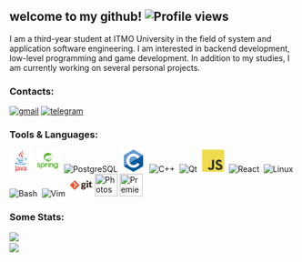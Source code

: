## welcome to my github! ![Profile views](https://gpvc.arturio.dev/scarletshroud) 

I am a third-year student at ITMO University in the field of system and application software engineering. I am interested in backend development, low-level programming and game development. In addition to my studies, I am currently working on several personal projects.

### Contacts:
[<img src='https://upload.wikimedia.org/wikipedia/commons/7/7e/Gmail_icon_%282020%29.svg' alt='gmail' height='30'>](ezinovichev@gmail.com) 
[<img src='https://upload.wikimedia.org/wikipedia/commons/8/83/Telegram_2019_Logo.svg' alt='telegram' height='36'>](https://t.me/scarletshroud)

### Tools & Languages:
<div>
  <img src="https://github.com/devicons/devicon/blob/master/icons/java/java-original-wordmark.svg" title="Java" alt="Java" width="40" height="40"/>&nbsp;
  <img src="https://github.com/devicons/devicon/blob/master/icons/spring/spring-original-wordmark.svg" title="Spring" alt="Spring" width="40" height="40"/>&nbsp;
  <img src="https://wiki.postgresql.org/images/a/a4/PostgreSQL_logo.3colors.svg" title="PostgreSQL" alt="PostgreSQL" width="40" height="40"/>&nbsp;
  <img src="https://github.com/devicons/devicon/blob/master/icons/c/c-original.svg" title="C" alt="C" width="40" height="40"/>&nbsp;
  <img src="https://upload.wikimedia.org/wikipedia/commons/1/18/ISO_C%2B%2B_Logo.svg" title="C++" alt="C++ " width="40" height="40"/>&nbsp;
  <img src="https://upload.wikimedia.org/wikipedia/commons/0/0b/Qt_logo_2016.svg"  title="Qt" alt="Qt" width="40" height="40"/>&nbsp;
  <img src="https://github.com/devicons/devicon/blob/master/icons/javascript/javascript-original.svg" title="JavaScript" alt="JavaScript" width="40" height="40"/>&nbsp;
  <img src="https://upload.wikimedia.org/wikipedia/commons/a/a7/React-icon.svg" title="React" alt="React" width="40" height="40"/>&nbsp;
  <img src="https://www.vectorlogo.zone/logos/linux/linux-icon.svg" title="Linux"  alt="Linux" width="40" height="40"/>&nbsp;
  <img src="https://bashlogo.com/img/symbol/svg/full_colored_dark.svg" title="Bash"  alt="Bash" width="40" height="40"/>&nbsp;
  <img src="https://upload.wikimedia.org/wikipedia/commons/9/9f/Vimlogo.svg" title="Vim" alt="Vim" width="40" height="40"/>&nbsp;
  <img src="https://github.com/devicons/devicon/blob/master/icons/git/git-original-wordmark.svg" title="Git" **alt="Git" width="40" height="40"/>
  <img src="https://upload.wikimedia.org/wikipedia/commons/a/af/Adobe_Photoshop_CC_icon.svg" title="Photoshop" **alt="Photoshop" width="40" height="40"/>
  <img src="https://upload.wikimedia.org/wikipedia/commons/4/40/Adobe_Premiere_Pro_CC_icon.svg" title="Premier Pro" **alt="Premier Pro" width="40" height="40"/>
</div>


### Some Stats:
<div align="left">
    <img height="200px" src="https://github-readme-stats-api-holic-x.vercel.app/api/top-langs/?username=scarletshroud&theme=react&layout=compact"/>
</div>

<div align="left">
  <img height="200px" src="https://github-readme-stats.vercel.app/api?username=scarletshroud&show_icons=true&theme=react&count_private=true&layout=compact"/>
</div>
